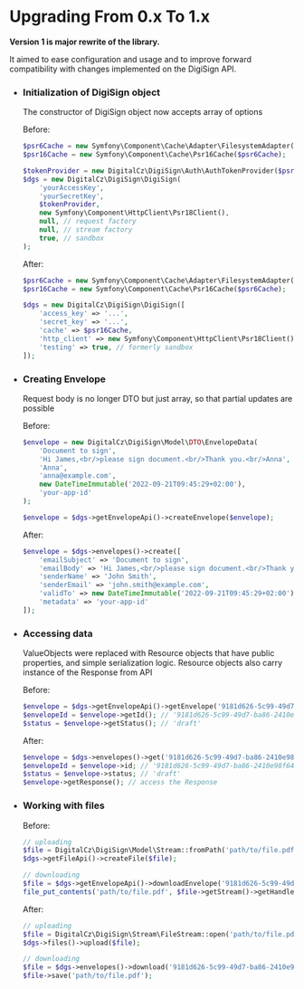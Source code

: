Upgrading From 0.x To 1.x
=========================

**Version 1 is major rewrite of the library.**

It aimed to ease configuration and usage and to improve forward compatibility with changes implemented on the DigiSign API.

* ### Initialization of DigiSign object
  The constructor of DigiSign object now accepts array of options

  Before:
    ```php
    $psr6Cache = new Symfony\Component\Cache\Adapter\FilesystemAdapter();
    $psr16Cache = new Symfony\Component\Cache\Psr16Cache($psr6Cache);
  
    $tokenProvider = new DigitalCz\DigiSign\Auth\AuthTokenProvider($psr16Cache);
    $dgs = new DigitalCz\DigiSign\DigiSign(
        'yourAccessKey',
        'yourSecretKey',
        $tokenProvider,
        new Symfony\Component\HttpClient\Psr18Client(),
        null, // request factory
        null, // stream factory
        true, // sandbox
    );
    ```

  After:
    ```php
    $psr6Cache = new Symfony\Component\Cache\Adapter\FilesystemAdapter();
    $psr16Cache = new Symfony\Component\Cache\Psr16Cache($psr6Cache);
  
    $dgs = new DigitalCz\DigiSign\DigiSign([
        'access_key' => '...',
        'secret_key' => '...',
        'cache' => $psr16Cache,
        'http_client' => new Symfony\Component\HttpClient\Psr18Client(),
        'testing' => true, // formerly sandbox
    ]);
    ```

* ### Creating Envelope
  Request body is no longer DTO but just array, so that partial updates are possible

  Before:
    ```php 
    $envelope = new DigitalCz\DigiSign\Model\DTO\EnvelopeData(
        'Document to sign',
        'Hi James,<br/>please sign document.<br/>Thank you.<br/>Anna',
        'Anna',
        'anna@example.com',
        new DateTimeImmutable('2022-09-21T09:45:29+02:00'),
        'your-app-id'
    );
    
    $envelope = $dgs->getEnvelopeApi()->createEnvelope($envelope);
    ```
  
  After:
    ```php
    $envelope = $dgs->envelopes()->create([
        'emailSubject' => 'Document to sign',
        'emailBody' => 'Hi James,<br/>please sign document.<br/>Thank you.<br/>Anna',
        'senderName' => 'John Smith',
        'senderEmail' => 'john.smith@example.com',
        'validTo' => new DateTimeImmutable('2022-09-21T09:45:29+02:00'),
        'metadata' => 'your-app-id'
    ]);
    ```

* ### Accessing data
  ValueObjects were replaced with Resource objects that have public properties, and simple serialization logic. Resource objects also carry instance of the Response from API
  
  Before:
    ```php 
    $envelope = $dgs->getEnvelopeApi()->getEnvelope('9181d626-5c99-49d7-ba86-2410e98f6433');
    $envelopeId = $envelope->getId(); // '9181d626-5c99-49d7-ba86-2410e98f6433'
    $status = $envelope->getStatus(); // 'draft'
    ```

  After:
    ```php
    $envelope = $dgs->envelopes()->get('9181d626-5c99-49d7-ba86-2410e98f6433');
    $envelopeId = $envelope->id; // '9181d626-5c99-49d7-ba86-2410e98f6433'
    $status = $envelope->status; // 'draft'
    $envelope->getResponse(); // access the Response
    ```

* ### Working with files
  Before:
    ```php
    // uploading
    $file = DigitalCz\DigiSign\Model\Stream::fromPath('path/to/file.pdf');
    $dgs->getFileApi()->createFile($file);
  
    // downloading
    $file = $dgs->getEnvelopeApi()->downloadEnvelope('9181d626-5c99-49d7-ba86-2410e98f6433');
    file_put_contents('path/to/file.pdf', $file->getStream()->getHandle());
    ```
  
  After:
    ```php
    // uploading
    $file = DigitalCz\DigiSign\Stream\FileStream::open('path/to/file.pdf');
    $dgs->files()->upload($file);
  
    // downloading
    $file = $dgs->envelopes()->download('9181d626-5c99-49d7-ba86-2410e98f6433');
    $file->save('path/to/file.pdf');
    ```
